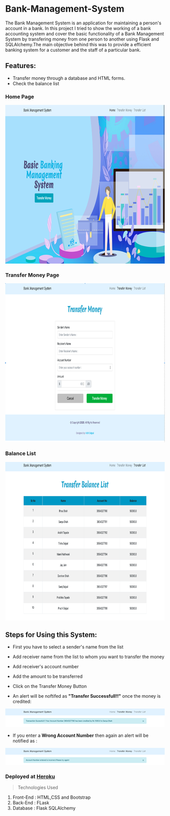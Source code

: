 # Bank-Management-System

The Bank Management System is an application for maintaining a person's account in a bank. In this project I tried to show the working of a bank accounting system and cover the basic functionality of a Bank Management System by transfering money from one person to another using Flask and SQLAlchemy.The main objective behind this was to provide a efficient banking system for a customer and the staff of a particular bank.

## Features:
  * Transfer money through a database and HTML forms.
  * Check the balance list 

### Home Page

<p align='center'>
 <img src='https://github.com/Vidhi-Sejpal/Bank-Management-System/blob/main/static/Home Page.png' alt='' height="500"> 
</p>

### Transfer Money Page

<p align='center'>
 <img src='https://github.com/Vidhi-Sejpal/Bank-Management-System/blob/main/static/Transfer%20Page.png' alt='' height="500"> 
</p>

### Balance List

<p align='center'>
 <img src='https://github.com/Vidhi-Sejpal/Bank-Management-System/blob/main/static/Balance List.png' alt='' height="500"> 
</p>

## Steps for Using this System:
   * First you have to select a sender's name from the list
   * Add receiver name from the list to whom you want to transfer the money
   * Add receiver's account number
   * Add the amount to be transferred
   * Click on the Transfer Money Button<br>
   
   
  * An alert will be noftifed as <b>"Transfer Successfull!!"</b> once the money is credited:
  
   <p align='center'>
      <img src='https://github.com/Vidhi-Sejpal/Bank-Management-System/blob/main/static/Alert for success.png' alt=''> 
   </p>
   
  
  * If you enter a <b>Wrong Account Number</b> then again an alert will be notified as :
  
  <p align='center'>
     <img src='https://github.com/Vidhi-Sejpal/Bank-Management-System/blob/main/static/Alert for error.png' alt=''> 
    </p>
  
  




### Deployed at [Heroku](https://banking-system-vidhi.herokuapp.com) 


> Technologies Used


  1. Front-End : HTML,CSS and Bootstrap<br>
  2. Back-End : FLask<br>
  3. Database : Flask SQLAlchemy

